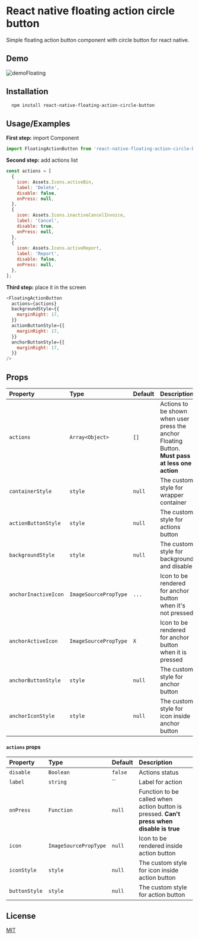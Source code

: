 
# React native floating action circle button

Simple floating action button component with circle button for react native.




## Demo

![demoFloating](https://user-images.githubusercontent.com/80142234/187081864-8d45206c-68bb-458d-9043-e71a65bc6f7c.gif)



## Installation

```bash
  npm install react-native-floating-action-circle-button
```

## Usage/Examples

**First step:** import Component
```javascript
import FloatingActionButton from 'react-native-floating-action-circle-button';
```

**Second step:** add actions list
```javascript
const actions = [
  {
    icon: Assets.Icons.activeBin,
    label: 'Delete',
    disable: false,
    onPress: null,
  },
  {
    icon: Assets.Icons.inactiveCancelInvoice,
    label: 'Cancel',
    disable: true,
    onPress: null,
  },
  {
    icon: Assets.Icons.activeReport,
    label: 'Report',
    disable: false,
    onPress: null,
  },
];
```

**Third step:** place it in the screen
```javascript
<FloatingActionButton 
  actions={actions}
  backgroundStyle={{
    marginRight: 17,
  }}
  actionButtonStyle={{
    marginRight: 17,
  }}
  anchorButtonStyle={{
    marginRight: 17,
  }}
/>
```

## Props

| Property  | Type            | Default | Description                |
| :-------- | :-------        |:---  | :------------------------- |
| `actions` | `Array<Object>` |`[]`  | Actions to be shown when user press the anchor Floating Button. **Must pass at less one action** |
| `containerStyle` | `style`  |`null`| The custom style for wrapper container |
| `actionButtonStyle` | `style` | `null` | The custom style for actions button |
| `backgroundStyle` | `style` | `null` | The custom style for background and disable |
| `anchorInactiveIcon` | `ImageSourcePropType` | `...` | Icon to be rendered for anchor button when it's not pressed |
| `anchorActiveIcon` | `ImageSourcePropType` | `X` | Icon to be rendered for anchor button when it is pressed |
| `anchorButtonStyle` | `style` | `null` | The custom style for anchor button |
| `anchorIconStyle` | `style` | `null` | The custom style for icon inside anchor button |

#### `actions` props

| Property  | Type            | Default | Description                |
| :-------- | :-------        |:---  | :------------------------- |
| `disable` | `Boolean` |`false`| Actions status |
| `label` | `string`  |``| Label for action |
| `onPress` | `Function` | `null` | Function to be called when action button is pressed. **Can't press when disable is true** |
| `icon` | `ImageSourcePropType` | `null` | Icon to be rendered inside action button |
| `iconStyle` | `style` | `null` | The custom style for icon inside action button |
| `buttonStyle` | `style` | `null` | The custom style for action button |



## License

[MIT](https://choosealicense.com/licenses/mit/)

